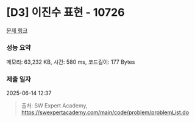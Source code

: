 # [D3] 이진수 표현 - 10726 

[문제 링크](https://swexpertacademy.com/main/code/problem/problemDetail.do?contestProbId=AXRSXf_a9qsDFAXS) 

### 성능 요약

메모리: 63,232 KB, 시간: 580 ms, 코드길이: 177 Bytes

### 제출 일자

2025-06-14 12:37



> 출처: SW Expert Academy, https://swexpertacademy.com/main/code/problem/problemList.do